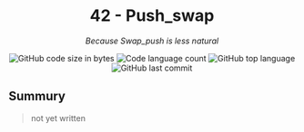 <h1 align="center">
	42 - Push_swap
</h1>
<p align="center">
    <i>Because Swap_push is less natural</i>
</p>
<p align="center">
	<img alt="GitHub code size in bytes" src="https://img.shields.io/github/languages/code-size/arnaudderison/42-push_swap?color=lightblue" />
	<img alt="Code language count" src="https://img.shields.io/github/languages/count/arnaudderison/42-push_swap?color=yellow" />
	<img alt="GitHub top language" src="https://img.shields.io/github/languages/top/arnaudderison/42-push_swap?color=blue" />
	<img alt="GitHub last commit" src="https://img.shields.io/github/last-commit/arnaudderison/42-push_swap?color=green" />
</p>


## Summury

> not yet written